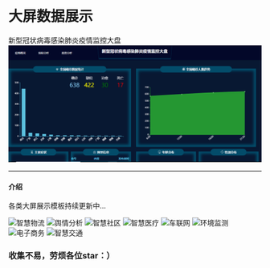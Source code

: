 # 大屏数据展示

新型冠状病毒感染肺炎疫情监控大盘
![冠状病毒](https://raw.githubusercontent.com/chenxingxing6/datamarket/master/img/01.png)

---

#### 介绍
各类大屏展示模板持续更新中...

![智慧物流](https://images.gitee.com/uploads/images/2019/0614/130751_e439728b_2327318.png "智慧物流.png")
![舆情分析](https://images.gitee.com/uploads/images/2019/0614/130021_887dc34c_2327318.png "舆情分析.png")
![智慧社区](https://images.gitee.com/uploads/images/2019/0614/130053_5cfd9a55_2327318.png "智慧社区.png")
![智慧医疗](https://images.gitee.com/uploads/images/2019/0614/135158_55f95840_2327318.png "智慧医疗.png")
![车联网](https://images.gitee.com/uploads/images/2019/0614/130113_bb7810bd_2327318.png "车联网.png")
![环境监测](https://images.gitee.com/uploads/images/2019/0614/130316_9bfc9ac7_2327318.png "环境监测.png")
![电子商务](https://images.gitee.com/uploads/images/2019/0614/130335_a60a9904_2327318.png "电子商务.png")
![智慧交通](https://images.gitee.com/uploads/images/2019/1226/025508_8a651c15_2327318.png "智慧交通.png")


### 收集不易，劳烦各位star：）
